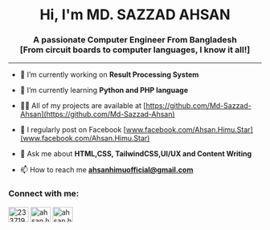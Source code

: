 <h1 align="center">Hi, I'm MD. SAZZAD AHSAN</h1>
<h3 align="center">A passionate Computer Engineer From Bangladesh </br>
  [From circuit boards to computer languages, I know it all!]</h3>
  
-------

- 🔭 I’m currently working on **Result Processing System**

- 🌱 I’m currently learning **Python and PHP language**

- 👨‍💻 All of my projects are available at [https://github.com/Md-Sazzad-Ahsan](https://github.com/Md-Sazzad-Ahsan)

- 📝 I regularly post on Facebook [www.facebook.com/Ahsan.Himu.Star](www.facebook.com/Ahsan.Himu.Star)

- 💬 Ask me about **HTML,CSS, TailwindCSS,UI/UX and Content Writing**

- 📫 How to reach me **ahsanhimuofficial@gmail.com**


<h3 align="left">Connect with me:</h3>
<p align="left">
<a href="https://stackoverflow.com/users/23371933/ahsan-himu" target="blank"><img align="center" src="https://raw.githubusercontent.com/rahuldkjain/github-profile-readme-generator/master/src/images/icons/Social/stack-overflow.svg" alt="23371933/ahsan-himu" height="30" width="40" /></a>
<a href="https://fb.com/ahsan.himu.star" target="blank"><img align="center" src="https://raw.githubusercontent.com/rahuldkjain/github-profile-readme-generator/master/src/images/icons/Social/facebook.svg" alt="ahsan.himu.star" height="30" width="40" /></a>
<a href="https://instagram.com/ahsan.himu_star" target="blank"><img align="center" src="https://raw.githubusercontent.com/rahuldkjain/github-profile-readme-generator/master/src/images/icons/Social/instagram.svg" alt="ahsan.himu_star" height="30" width="40" /></a>
</p>

